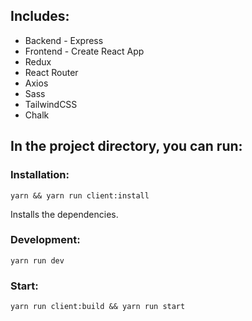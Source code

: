 ## Includes:
* Backend - Express
* Frontend - Create React App
* Redux
* React Router
* Axios
* Sass
* TailwindCSS
* Chalk

## In the project directory, you can run:

### Installation:

```Shell
yarn && yarn run client:install
```
Installs the dependencies.

### Development:

```Shell
yarn run dev
```

### Start:

```Shell
yarn run client:build && yarn run start
```
